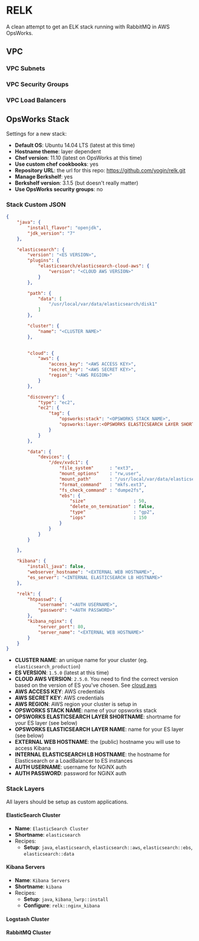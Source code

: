 # RELK

A clean attempt to get an ELK stack running with RabbitMQ in AWS OpsWorks.

## VPC

### VPC Subnets

### VPC Security Groups

### VPC Load Balancers

## OpsWorks Stack

Settings for a new stack:

* __Default OS__: Ubuntu 14.04 LTS (latest at this time)
* __Hostname theme__: layer dependent
* __Chef version__: 11.10 (latest on OpsWorks at this time)
* __Use custom chef cookbooks__: yes
* __Repository URL__: the url for this repo: https://github.com/yogin/relk.git
* __Manage Berkshelf__: yes
* __Berkshelf version__: 3.1.5 (but doesn't really matter)
* __Use OpsWorks security groups__: no

### Stack Custom JSON
```json
{
    "java": {
        "install_flavor": "openjdk",
        "jdk_version": "7"
    },

    "elasticsearch": {
        "version": "<ES VERSION>",
        "plugins": {
            "elasticsearch/elasticsearch-cloud-aws": {
                "version": "<CLOUD AWS VERSION>"
            }
        },

        "path": {
            "data": [
                "/usr/local/var/data/elasticsearch/disk1"
            ]
        },

        "cluster": { 
            "name": "<CLUSTER NAME>" 
        },

        
        "cloud": {
            "aws": {
                "access_key": "<AWS ACCESS KEY>",
                "secret_key": "<AWS SECRET KEY>",
                "region": "<AWS REGION>"
            }
        },

        "discovery": {
            "type": "ec2",
            "ec2": {
                "tag": {
                    "opsworks:stack": "<OPSWORKS STACK NAME>",
                    "opsworks:layer:<OPSWORKS ELASTICSEARCH LAYER SHORTNAME>": "<OPSWORKS ELASTICSEARCH LAYER NAME>"
                }
            }
        },

        "data": {
            "devices": {
                "/dev/xvdc1": {
                    "file_system"      : "ext3",
                    "mount_options"    : "rw,user",
                    "mount_path"       : "/usr/local/var/data/elasticsearch/disk1",
                    "format_command"   : "mkfs.ext3",
                    "fs_check_command" : "dumpe2fs",
                    "ebs": {
                        "size"                  : 50,
                        "delete_on_termination" : false,
                        "type"                  : "gp2",
                        "iops"                  : 150
                    }
                }
            }
        }

    },

    "kibana": {
        "install_java": false,
        "webserver_hostname": "<EXTERNAL WEB HOSTNAME>",
        "es_server": "<INTERNAL ELASTICSEARCH LB HOSTNAME>"
    },

    "relk": {
        "htpasswd": {
            "username": "<AUTH USERNAME>",
            "password": "<AUTH PASSWORD>"
        },
        "kibana_nginx": {
            "server_port": 80,
            "server_name": "<EXTERNAL WEB HOSTNAME>"
        }
    }
}
```

* __CLUSTER NAME__: an unique name for your cluster (eg. `elasticsearch_production`)
* __ES VERSION__: `1.5.0` (latest at this time)
* __CLOUD AWS VERSION__: `2.5.0`. You need to find the correct version based on the version of ES you've chosen. See [cloud aws](https://github.com/elastic/elasticsearch-cloud-aws)
* __AWS ACCESS KEY__: AWS credentials
* __AWS SECRET KEY__: AWS credentials
* __AWS REGION__: AWS region your cluster is setup in
* __OPSWORKS STACK NAME__: name of your opsworks stack
* __OPSWORKS ELASTICSEARCH LAYER SHORTNAME__: shortname for your ES layer (see below)
* __OPSWORKS ELASTICSEARCH LAYER NAME__: name for your ES layer (see below)
* __EXTERNAL WEB HOSTNAME__: the (public) hostname you will use to access Kibana
* __INTERNAL ELASTICSEARCH LB HOSTNAME__: the hostname for Elasticsearch or a LoadBalancer to ES instances
* __AUTH USERNAME__: username for NGiNX auth
* __AUTH PASSWORD__: password for NGiNX auth


### Stack Layers

All layers should be setup as custom applications.

#### ElasticSearch Cluster

* __Name__: `ElasticSearch Cluster`
* __Shortname__: `elasticsearch`
* Recipes:
  * __Setup__: `java`, `elasticsearch`, `elasticsearch::aws`, `elasticsearch::ebs`, `elasticsearch::data`

#### Kibana Servers

* __Name__: `Kibana Servers`
* __Shortname__: `kibana`
* Recipes:
  * __Setup__: `java`, `kibana_lwrp::install`
  * __Configure__: `relk::nginx_kibana`

#### Logstash Cluster

#### RabbitMQ Cluster
